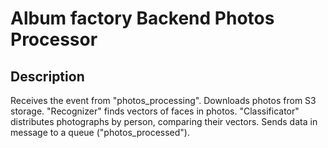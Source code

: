 # Album factory Backend Photos Processor

## Description
Receives the event from "photos_processing". 
Downloads photos from S3 storage. 
"Recognizer" finds vectors of faces in photos.
"Classificator" distributes photographs by person, comparing their vectors.
Sends data in message to a queue ("photos_processed").
